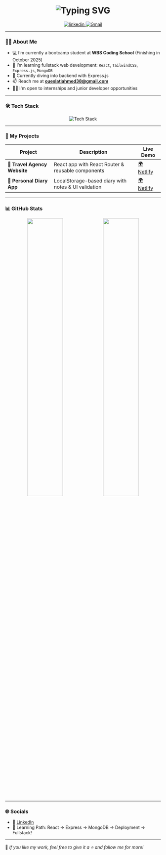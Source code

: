 <h1 align="center">
  <img src="https://readme-typing-svg.herokuapp.com?font=Fira+Code&size=26&pause=1000&color=F7C01B&center=true&vCenter=true&width=450&lines=Hi+👋+I'm+Ahmed+Oueslati;Frontend+Dev+%7C+React+%7C+WBS+Bootcamp+2025" alt="Typing SVG" />
</h1>

<p align="center">
  <a href="https://www.linkedin.com/in/ahmed-oueslati-b36078373/" target="_blank">
    <img src="https://img.shields.io/badge/LinkedIn-blue?logo=linkedin&logoColor=white&style=flat-square" alt="linkedin" />
  </a>
  <a href="mailto:oueslatiahmed38@gmail.com">
    <img src="https://img.shields.io/badge/Gmail-D14836?logo=gmail&logoColor=white&style=flat-square" alt="Gmail" />
  </a>
</p>

---

### 👨‍💻 About Me

- 💻 I’m currently a bootcamp student at **WBS Coding School** (Finishing in October 2025)
- 🚀 I’m learning fullstack web development: `React`, `TailwindCSS`, `Express.js`, `MongoDB`
- 🌱 Currently diving into backend with Express.js
- 📫 Reach me at **oueslatiahmed38@gmail.com**  
- 👨‍🎓 I'm open to internships and junior developer opportunities

---

### 🛠️ Tech Stack

<p align="center">
  <img src="https://skillicons.dev/icons?i=html,css,js,react,tailwind,git,github,figma,nodejs,vscode" alt="Tech Stack" />
</p>

---

### 🚀 My Projects

| Project | Description | Live Demo |
|--------|-------------|-----------|
| 🧳 **Travel Agency Website** | React app with React Router & reusable components | [🌍 Netlify](https://jovial-hotteok-975682.netlify.app/) |
| 📔 **Personal Diary App** | LocalStorage-based diary with notes & UI validation | [🌍 Netlify](https://meek-swan-8e0db1.netlify.app/) |

---

### 📊 GitHub Stats

<p align="center">
  <img src="https://github-readme-stats.vercel.app/api?username=AhmedOues93&show_icons=true&theme=react&hide_border=false" width="48%" />
  <img src="https://github-readme-stats.vercel.app/api/top-langs/?username=AhmedOues93&layout=compact&theme=react&hide_border=false" width="48%" />
</p>

---

### 🌐 Socials

- 💼 [LinkedIn](https://www.linkedin.com/in/ahmed-oueslati-b36078373/)
- 🧠 Learning Path: React → Express → MongoDB → Deployment → Fullstack!

---

💬 *If you like my work, feel free to give it a ⭐ and follow me for more!*

